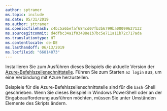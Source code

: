 ```yaml
---
author: sptramer
ms.topic: include
ms.date: 05/31/2019
ms.author: sttramer
ms.openlocfilehash: c4bc5a6befaf684cd07fb3b6799ba00099627132
ms.sourcegitcommit: d4dfbc34a1f03488e1b7bc5e711a11b72c717ada
ms.translationtype: HT
ms.contentlocale: de-DE
ms.lasthandoff: 06/13/2019
ms.locfileid: "66814873"
---
```

Installieren Sie zum Ausführen dieses Beispiels die aktuelle Version der [Azure-Befehlszeilenschnittstelle](/cli/azure/install-azure-cli). Führen Sie zum Starten `az login` aus, um eine Verbindung mit Azure herzustellen.

Beispiele für die Azure-Befehlszeilenschnittstelle sind für die `bash`-Shell geschrieben. Wenn Sie dieses Beispiel in Windows PowerShell oder an der Eingabeaufforderung ausführen möchten, müssen Sie unter Umständen Elemente des Skripts ändern.

